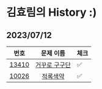 # 김효림의 History :)



## 2023/07/12 

|                      번호                      |                         문제 이름                         | 체크 |
| :--------------------------------------------: | :-------------------------------------------------------: | ---- |
| [13410](https://www.acmicpc.net/problem/13410) |  [거꾸로 구구단](https://www.acmicpc.net/problem/13410)   |  ✅    |
| [10026](https://www.acmicpc.net/problem/10026) |     [적록색약](https://www.acmicpc.net/problem/10026)     |   ✅   |
